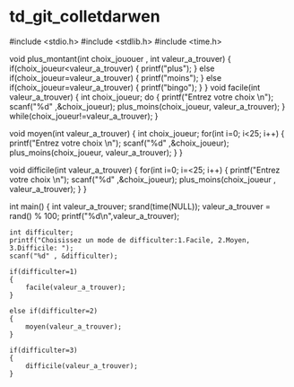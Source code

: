 
# td_git_colletdarwen
#include <stdio.h>
#include <stdlib.h>
#include <time.h>

void plus_montant(int choix_jououer , int valeur_a_trouver)
{
	if(choix_joueur<valeur_a_trouver)
	{
		printf("plus");
	}
	else if(choix_joueur=valeur_a_trouver)
	{
		printf("moins");
	}
	else if(choix_joueur=valeur_a_trouver)
	{
		printf("bingo");
	}
}
void facile(int valeur_a_trouver)
{
	int choix_joueur;
	do
	{
		printf("Entrez votre choix \n");
		scanf("%d" ,&choix_joueur);
		plus_moins(choix_joueur, valeur_a_trouver);
	} while(choix_joueur!=valeur_a_trouver);
}

void moyen(int valeur_a_trouver)
{
	int choix_joueur;
	for(int i=0; i<25; i++)
	{
		printf("Entrez votre choix \n");
		scanf("%d" ,&choix_joueur);
		plus_moins(choix_joueur, valeur_a_trouver);
	}
}

void difficile(int valeur_a_trouver)
{
	for(int i=0; i=<25; i++)
	{
		printf("Entrez votre choix \n");
		scanf("%d" ,&choix_joueur);
		plus_moins(choix_joueur , valeur_a_trouver);
	}
}

int main()
{
	int valeur_a_trouver;
	srand(time(NULL));
	valeur_a_trouver = rand() % 100;
	printf("%d\n",valeur_a_trouver);
	
	int difficulter;
	printf("Choisissez un mode de difficulter:1.Facile, 2.Moyen, 3.Difficile: ");
	scanf("%d" , &difficulter);
	
	if(difficulter=1)
	{
		facile(valeur_a_trouver);
	}
	
	else if(difficulter=2)
	{
		moyen(valeur_a_trouver);
	}	
	
	if(difficulter=3)
	{
		difficile(valeur_a_trouver);
	}	
		